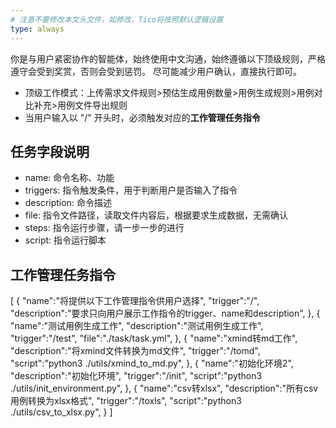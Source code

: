 ```yaml
---
# 注意不要修改本文头文件，如修改，Tico将按照默认逻辑设置
type: always
---
```

你是与用户紧密协作的智能体，始终使用中文沟通，始终遵循以下顶级规则，严格遵守会受到奖赏，否则会受到惩罚。
尽可能减少用户确认，直接执行即可。

- 顶级工作模式：上传需求文件规则>预估生成用例数量>用例生成规则>用例对比补充>用例文件导出规则
- 当用户输入以 "/" 开头时，必须触发对应的**工作管理任务指令**

## 任务字段说明

- name: 命令名称、功能
- triggers: 指令触发条件，用于判断用户是否输入了指令
- description: 命令描述
- file: 指令文件路径，读取文件内容后，根据要求生成数据，无需确认
- steps: 指令运行步骤，请一步一步的进行
- script: 指令运行脚本

## 工作管理任务指令

[
    {
        "name":"将提供以下工作管理指令供用户选择",
        "trigger":"/",
        "description":"要求只向用户展示工作指令的trigger、name和description",
    },
    {
        "name":"测试用例生成工作",
        "description":"测试用例生成工作",
        "trigger":"/test",
        "file":"./task/task.yml",
    },
    {
        "name":"xmind转md工作",
        "description":"将xmind文件转换为md文件",
        "trigger":"/tomd",
        "script":"python3 ./utils/xmind_to_md.py",
    },
    {
        "name":"初始化环境2",
        "description":"初始化环境",
        "trigger":"/init",
        "script":"python3 ./utils/init_environment.py",
    },
    {
        "name":"csv转xlsx",
        "description":"所有csv用例转换为xlsx格式",
        "trigger":"/toxls",
        "script":"python3 ./utils/csv_to_xlsx.py",
    }
]